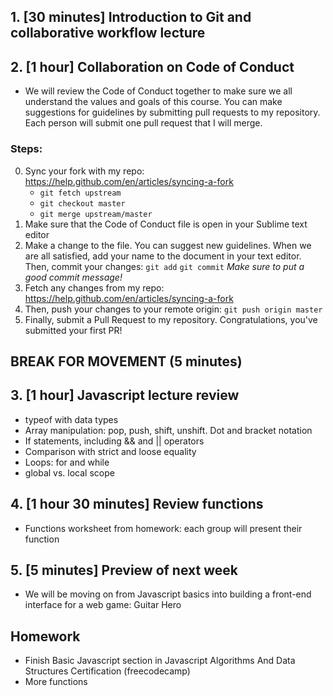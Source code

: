 ## 1. [30 minutes] Introduction to Git and collaborative workflow lecture

## 2. [1 hour] Collaboration on Code of Conduct
- We will review the Code of Conduct together to make sure we all understand the values and goals of this course. You can make suggestions for guidelines by submitting pull requests to my repository. Each person will submit one pull request that I will merge.
### Steps:
0. Sync your fork with my repo: https://help.github.com/en/articles/syncing-a-fork 
	* `git fetch upstream` 
	* `git checkout master` 
	* `git merge upstream/master`
1. Make sure that the Code of Conduct file is open in your Sublime text editor
2. Make a change to the file. You can suggest new guidelines. When we are all satisfied, add your name to the document in your text editor. Then, commit your changes: `git add` `git commit`
*Make sure to put a good commit message!*
3. Fetch any changes from my repo: https://help.github.com/en/articles/syncing-a-fork
4. Then, push your changes to your remote origin: `git push origin master`
5. Finally, submit a Pull Request to my repository. Congratulations, you've submitted your first PR!

## BREAK FOR MOVEMENT (5 minutes)

## 3. [1 hour] Javascript lecture review
- typeof with data types
- Array manipulation: pop, push, shift, unshift. Dot and bracket notation
- If statements, including && and || operators
- Comparison with strict and loose equality
- Loops: for and while
- global vs. local scope

## 4. [1 hour 30 minutes] Review functions
- Functions worksheet from homework: each group will present their function

## 5. [5 minutes] Preview of next week
- We will be moving on from Javascript basics into building a front-end interface for a web game: Guitar Hero

## Homework
- Finish Basic Javascript section in Javascript Algorithms And Data Structures Certification (freecodecamp)
- More functions